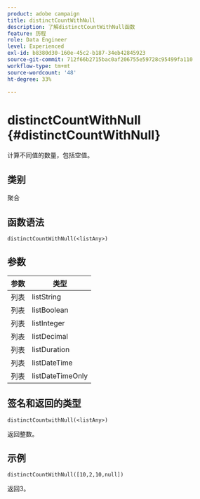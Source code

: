 ```yaml
---
product: adobe campaign
title: distinctCountWithNull
description: 了解distinctCountWithNull函数
feature: 历程
role: Data Engineer
level: Experienced
exl-id: b8380d30-160e-45c2-b187-34eb42845923
source-git-commit: 712f66b2715bac0af206755e59728c95499fa110
workflow-type: tm+mt
source-wordcount: '48'
ht-degree: 33%

---
```


# distinctCountWithNull {#distinctCountWithNull}

计算不同值的数量，包括空值。

## 类别

聚合

## 函数语法

`distinctCountWithNull(<listAny>)`

## 参数

| 参数 | 类型 |
|-----------|------------------|
| 列表 | listString |
| 列表 | listBoolean |
| 列表 | listInteger |
| 列表 | listDecimal |
| 列表 | listDuration |
| 列表 | listDateTime |
| 列表 | listDateTimeOnly |

## 签名和返回的类型

`distinctCountwithNull(<listAny>)`

返回整数。

## 示例

`distinctCountWithNull([10,2,10,null])`

返回3。
